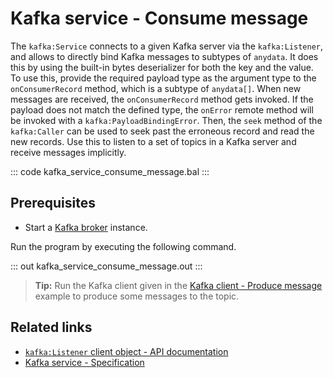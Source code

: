 # Kafka service - Consume message

The `kafka:Service` connects to a given Kafka server via the `kafka:Listener`, and allows to directly bind Kafka messages to subtypes of `anydata`. It does this by using the built-in bytes deserializer for both the key and the value. To use this, provide the required payload type as the argument type to the `onConsumerRecord` method, which is a subtype of `anydata[]`. When new messages are received, the `onConsumerRecord` method gets invoked. If the payload does not match the defined type, the `onError` remote method will be invoked with a `kafka:PayloadBindingError`. Then, the `seek` method of the `kafka:Caller` can be used to seek past the erroneous record and read the new records. Use this to listen to a set of topics in a Kafka server and receive messages implicitly.

::: code kafka_service_consume_message.bal :::

## Prerequisites
- Start a [Kafka broker](https://kafka.apache.org/quickstart) instance.

Run the program by executing the following command.

::: out kafka_service_consume_message.out :::

>**Tip:** Run the Kafka client given in the [Kafka client - Produce message](/learn/by-example/kafka-client-produce-message) example to produce some messages to the topic.

## Related links
- [`kafka:Listener` client object - API documentation](https://lib.ballerina.io/ballerinax/kafka/latest/clients/Listener)
- [Kafka service - Specification](https://github.com/ballerina-platform/module-ballerinax-kafka/blob/master/docs/spec/spec.md#432-usage)
